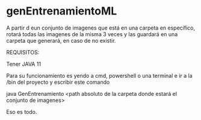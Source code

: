 # genEntrenamientoML

A partir d eun conjunto de imagenes que está en una carpeta en específico, rotará todas las imagenes de la misma 3 veces y las guardará en una carpeta que generará, en caso de no existir.

REQUISITOS:

Tener JAVA 11


Para su funcionamiento es yendo a cmd, powershell o una terminal e ir a la /bin del proyecto y escribir este comando

java GenEntrenamiento <path absoluto de la carpeta donde estará el conjunto de imagenes>


Eso es todo.
